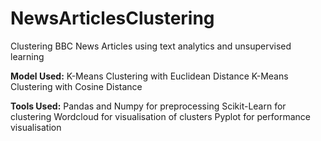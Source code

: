 # NewsArticlesClustering
Clustering BBC News Articles using text analytics and unsupervised learning

**Model Used:**
K-Means Clustering with Euclidean Distance
K-Means Clustering with Cosine Distance

**Tools Used:**
Pandas and Numpy for preprocessing
Scikit-Learn for clustering
Wordcloud for visualisation of clusters
Pyplot for performance visualisation
